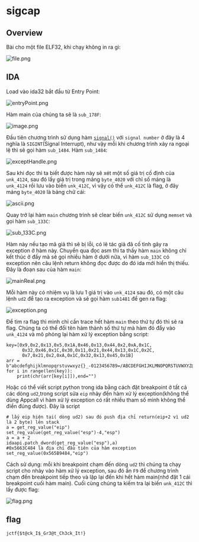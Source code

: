 # sigcap
## Overview
Bài cho một file ELF32, khi chạy không in ra gì:

![file.png](./img/file.png)

## IDA

Load vào ida32 bắt đầu từ Entry Point:

![entryPoint.png](./img/entryPoint.png)

Hàm main của chúng ta sẽ là `sub_178F`:

![image.png](./img/main.png)

Đầu tiên chương trình sử dụng hàm [`signal()`](https://www.tutorialspoint.com/c_standard_library/c_function_signal.htm) với `signal number` ở đây là 4 nghĩa là `SIGINT`(Signal Interrupt), như vậy mỗi khi chương trình xảy ra ngoại lệ thì sẽ gọi hàm `sub_1484`. Hàm `sub_1484`:

![exceptHandle.png](./img/exceptHandle.png)

Sau khi đọc thì ta biết được hàm này sẽ xét một số giá trị cố định của `unk_4124`, sau đó lấy giá trị trong mảng `byte_4020` với chỉ số mảng là `unk_4124` rồi lưu vào biến `unk_412C`, vì vậy có thể `unk_412C` là flag, ở đây mảng `byte_4020` là bảng chữ cái:

![ascii.png](./img/ascii.png)

Quay trở lại hàm `main` chương trình sẽ clear biến `unk_412C` sử dụng `memset` và gọi hàm `sub_133C`:

![sub_133C.png](./img/sub_133C.png)

Hàm này nếu tạo mã giả thì sẽ bị lỗi, có lẽ tác giả đã cố tình gây ra exception ở hàm này. Chuyển qua đọc asm thì ta thấy hàm `main` không chỉ kết thúc ở đấy mà sẽ gọi nhiều hàm ở dưới nữa, vì hàm `sub_133C` có exception nên câu lệnh return không đọc được do đó ida mới hiển thị thiếu. Đây là đoạn sau của hàm `main`:

![mainReal.png](./img/mainReal.png)

Mỗi hàm này có nhiệm vụ là lưu 1 giá trị vào `unk_4124` sau đó, có một câu lệnh `ud2` để tạo ra exception và sẽ gọi hàm `sub1481` để gen ra flag:

![exception.png](./img/exception.png)

Để tìm ra flag thì mình chỉ cần trace hết hàm `main` theo thứ tự đó thì sẽ ra flag. Chúng ta có thể đổi tên hàm thành số thứ tự mà hàm đó đẩy vào `unk_4124` và mô phỏng lại hàm xử lý exception bằng script:
```python=
key=[0x9,0x2,0x13,0x5,0x1A,0x46,0x13,0x44,0x2,0xA,0x1C,
      0x32,0x46,0x1C,0x30,0x11,0x21,0x44,0x13,0x1C,0x2C,
      0x7,0x21,0x2,0xA,0x1C,0x32,0x13,0x45,0x1B]
arr = b"abcdefghijklmnopqrstuvwxyz{}_-0123456789=/ABCDEFGHIJKLMNOPQRSTUVWXYZ@!$"
for i in range(len(key)):
    print(chr(arr[key[i]]),end="")
```

 Hoặc có thể viết script python trong ida bằng cách đặt breakpoint ở tất cả các dòng `ud2`,trong script sửa `eip` nhảy đến hàm xử lý exception(không thể dùng Appcall vì hàm xử lý exception có rất nhiều tham số mình không thể điền đúng được). Đây là script

```python=
# lấy eip hiện tại( dòng ud2) sau đó push địa chỉ return(eip+2 vì ud2 là 2 byte) lên stack
a = get_reg_value("eip")
set_reg_value(get_reg_value("esp")-4,"esp")
a = a + 2
idaapi.patch_dword(get_reg_value("esp"),a)
#0x5663C484 là địa chỉ đầu tiên của hàm exception
set_reg_value(0x565B9484,"eip")
```
Cách sử dụng: mỗi khi breakpoint chạm đến dòng `ud2` thì chúng ta chạy script cho nhảy vào hàm xử lý exception, sau đó ấn `F9` để chương trình chạm đến breakpoint tiếp theo và lặp lại đến khi hết hàm main(nhớ đặt 1 cái breakpoint cuối hàm main). Cuối cùng chúng ta kiếm tra lại biến `unk_412C` thì lấy được flag:

![flag.png](./img/flag.png)


## flag
`jctf{$t@ck_I$_Gr3@t_Ch3ck_It!}`







